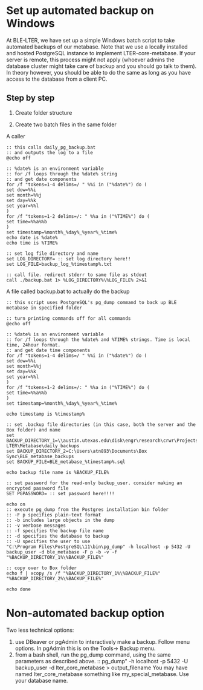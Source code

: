 # Set up automated backup on Windows

At BLE-LTER, we have set up a simple Windows batch script to take automated backups of our metabase. Note that we use a locally installed and hosted PostgreSQL instance to implement LTER-core-metabase. If your server is remote, this process might not apply (whoever admins the database cluster might take care of backup and you should go talk to them). In theory however, you should be able to do the same as long as you have access to the database from a client PC.

## Step by step

1. Create folder structure


2. Create two batch files in the same folder

A caller

```batch
:: this calls daily_pg_backup.bat 
:: and outputs the log to a file
@echo off

:: %date% is an environment variable
:: for /f loops through the %date% string
:: and get date components
for /f "tokens=1-4 delims=/ " %%i in ("%date%") do (
set dow=%%i
set month=%%j
set day=%%k
set year=%%l
)
for /f "tokens=1-2 delims=/: " %%a in ("%TIME%") do (
set time=%%a%%b
)
set timestamp=%month%_%day%_%year%_%time%
echo date is %date%
echo time is %TIME%

:: set log file directory and name
set LOG_DIRECTORY= :: set log directory here!!
set LOG_FILE=backup_log_%timestamp%.txt

:: call file. redirect stderr to same file as stdout
call ./backup.bat 1> %LOG_DIRECTORY%\%LOG_FILE% 2>&1
```

A file called backup.bat to actually do the backup

```batch
:: this script uses PostgreSQL's pg_dump command to back up BLE metabase in specified folder

:: turn printing commands off for all commands
@echo off

:: %date% is an environment variable
:: for /f loops through the %date% and %TIME% strings. Time is local time, 24hour format.
:: and get date time components
for /f "tokens=1-4 delims=/ " %%i in ("%date%") do (
set dow=%%i
set month=%%j
set day=%%k
set year=%%l
)
for /f "tokens=1-2 delims=/: " %%a in ("%TIME%") do (
set time=%%a%%b
)
set timestamp=%month%_%day%_%year%_%time%

echo timestamp is %timestamp%

:: set .backup file directories (in this case, both the server and the Box folder) and name
set BACKUP_DIRECTORY_1=\\austin.utexas.edu\disk\engr\research\crwr\Projects\BLE-LTER\Metabase\daily_backups
set BACKUP_DIRECTORY_2=C:\Users\atn893\Documents\Box Sync\BLE_metabase_backups
set BACKUP_FILE=BLE_metabase_%timestamp%.sql

echo backup file name is %BACKUP_FILE%

:: set password for the read-only backup_user. consider making an encrypted password file
SET PGPASSWORD= :: set password here!!!!

echo on
:: execute pg_dump from the Postgres installation bin folder
:: -F p specifies plain-text format
:: -b includes large objects in the dump
:: -v verbose messages
:: -f specifies the backup file name
:: -d specifies the database to backup
:: -U specifies the user to use
"C:\Program Files\PostgreSQL\11\bin\pg_dump" -h localhost -p 5432 -U backup_user -d ble_metabase -F p -b -v -f "%BACKUP_DIRECTORY_1%\%BACKUP_FILE%" 

:: copy over to Box folder
echo f | xcopy /s /f "%BACKUP_DIRECTORY_1%\%BACKUP_FILE%" "%BACKUP_DIRECTORY_2%\%BACKUP_FILE%" 

echo done
```
# Non-automated backup option

Two less technical options: 
 1. use DBeaver or pgAdmin to interactively make a backup. Follow menu options. In pgAdmin this is on the Tools-> Backup menu.
 2. from a bash shell, run the pg_dump command, using the same parameters as described above.
 :: pg_dump" -h localhost -p 5432 -U backup_user -d lter_core_metabase > output_filename
 You may have named lter_core_metabase something like my_special_metabase. Use your database name.
